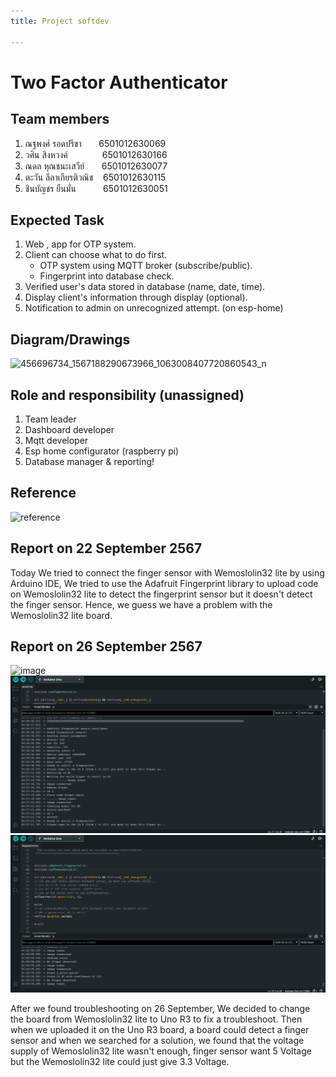 ```yaml
---
title: Project softdev

---
```


# **Two Factor Authenticator**
## Team members
1. ณฐพงศ์ รอดปรีชา &nbsp;&nbsp;&nbsp;&nbsp;&nbsp;&nbsp;6501012630069
2. วศิน สิงหวงค์    &nbsp;&nbsp;&nbsp;&nbsp;&nbsp;&nbsp; &nbsp;&nbsp;&nbsp;&nbsp;&nbsp; 6501012630166
3. ณดล หุณชนะเสวีย์ &nbsp;&nbsp;&nbsp;&nbsp;&nbsp; 6501012630077
4. ตะวัน ลีลาเกียรติวณิช &nbsp;&nbsp;&nbsp;6501012630115
5. ชินบัญชร ยืนมั่น &nbsp;&nbsp;&nbsp;&nbsp;&nbsp;&nbsp;&nbsp;&nbsp;&nbsp; 6501012630051

## Expected Task
1. Web , app for OTP system.
2. Client can choose what to do first.
     * OTP system using MQTT broker (subscribe/public).
     * Fingerprint into database check.
3. Verified user's data stored in database (name, date, time).
4. Display client's information through display (optional).
5. Notification to admin on unrecognized attempt. (on esp-home)
## Diagram/Drawings
![456696734_1567188290673966_1063008407720860543_n](https://hackmd.io/_uploads/SksNBTWaC.png)

## Role and responsibility (unassigned)
1. Team leader
2. Dashboard developer
3. Mqtt developer
4. Esp home configurator (raspberry pi)
5. Database manager & reporting!


## Reference
![reference](https://hackmd.io/_uploads/Hk3tr6b6R.png)


## Report on 22 September 2567

Today We tried to connect the finger sensor with Wemoslolin32 lite by using Arduino IDE, We tried to use the Adafruit Fingerprint library to upload code on Wemoslolin32 lite to detect the fingerprint sensor but it doesn't detect the finger sensor. Hence, we guess we have a problem with the Wemoslolin32 lite board.

## Report on 26 September 2567

![image](https://hackmd.io/_uploads/rkbZxh7CR.png)
![image](https://github.com/laleesaw/miniproject/blob/main/Screenshot%202024-09-27%20005850.png?raw=true)
![image](https://github.com/laleesaw/miniproject/blob/main/Screenshot%202024-09-27%20010306.png?raw=true)

After we found troubleshooting on 26 September, We decided to change the board from Wemoslolin32 lite to Uno R3 to fix a troubleshoot. Then when we uploaded it on the Uno R3 board, a board could detect a finger sensor and when we searched for a solution, we found that the voltage supply of Wemoslolin32 lite wasn't enough, finger sensor want 5 Voltage but the Wemoslolin32 lite could just give 3.3 Voltage. 






